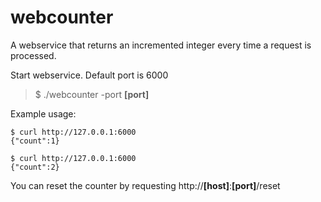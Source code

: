 # webcounter
A webservice that returns an incremented integer every time a request is processed.

Start webservice. Default port is 6000
> $ ./webcounter -port **[port]**

Example usage:
```
$ curl http://127.0.0.1:6000
{"count":1}
```

```
$ curl http://127.0.0.1:6000
{"count":2}
```

You can reset the counter by requesting http://**[host]**:**[port]**/reset
